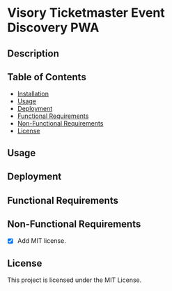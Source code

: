 # Visory Ticketmaster Event Discovery PWA

## Description

## Table of Contents
- [Installation](#installation)
- [Usage](#usage)
- [Deployment](#deployment)
- [Functional Requirements](#functional-requirements)
- [Non-Functional Requirements](#non-functional-requirements)
- [License](#license)

## Usage

## Deployment

## Functional Requirements

## Non-Functional Requirements

- [x] Add MIT license.

## License

This project is licensed under the MIT License.
